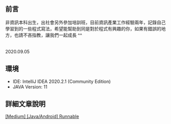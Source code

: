 ﻿## 前言
非資訊本科出生，出社會另外參加培訓班，目前資訊產業工作經驗兩年，記錄自己學習到的一些程式寫法，希望能幫助到同是對於程式有興趣的你，如果有錯誤的地方，也請不吝指教，讓我們一起成長 ^^
<br>
<br>
<br>
2020.09.05
## 環境
- IDE: IntelliJ IDEA 2020.2.1 (Community Edition)
- JAVA Version: 11
## 詳細文章說明
[[Medium] [Java/Android] Runnable](https://medium.com/@boryuh8266/java-android-runnable-6b55613c621d)
